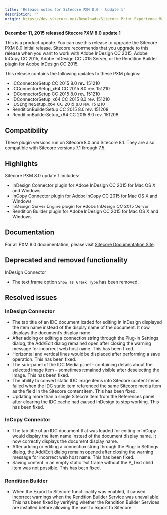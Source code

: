 ```yaml
---
title: 'Release notes for Sitecore PXM 8.0 - Update 1'
description: ''
origin: https://dev.sitecore.net/Downloads/Sitecore_Print_Experience_Manager/8_0/PXM_80_U1/Release_Notes
---
```


**December 11, 2015 released Sitecore PXM 8.0 update 1**

This is a product update. You can use this release to upgrade the Sitecore PXM 8.0 initial release. Sitecore recommends that you upgrade to this release when you want to work with Adobe InDesign CC 2015, Adobe InCopy CC 2015, Adobe InDesign CC 2015 Server, or the Rendition Builder plugin for Adobe InDesign CC 2015.

This release contains the following updates to these PXM plugins:

- ICConnectorSetup CC 2015 8.0 rev. 151210
- ICConnectorSetup_x64 CC 2015 8.0 rev. 151210
- IDConnectorSetup CC 2015 8.0 rev. 151210
- IDConnectorSetup_x64 CC 2015 8.0 rev. 151210
- IDSEngineSetup_x64 CC 2015 8.0 rev. 151210
- RenditionBuilderSetup CC 2015 8.0 rev. 151208
- RenditionBuilderSetup_x64 CC 2015 8.0 rev. 151208

## Compatibility

These plugin versions run on Sitecore 8.0 and Sitecore 8.1. They are also compatible with Sitecore versions 7.1 through 7.5.

## Highlights

Sitecore PXM 8.0 update 1 includes:

- InDesign Connector plugin for Adobe InDesign CC 2015 for Mac OS X and Windows
- InCopy Connector plugin for Adobe InCopy CC 2015 for Mac OS X and Windows
- InDesign Server Engine plugin for Adobe InDesign CC 2015 Server
- Rendition Builder plugin for Adobe InDesign CC 2015 for Mac OS X and Windows

## Documentation

For all PXM 8.0 documentation, please visit [Sitecore Documentation Site](https://doc.sitecore.net/print_experience_manager).

## Deprecated and removed functionality

InDesign Connector

- The text frame option `Show as Greek Type` has been removed.

## Resolved issues

### InDesign Connector

- The tab title of an IDC document loaded for editing in InDesign displayed the item name instead of the display name of the document. It now displays the document’s display name.
- After adding or editing a connection string through the Plug-in Settings dialog, the Add/Edit dialog remained open after closing the warning message for incorrect web host name. This has been fixed.
- Horizontal and vertical lines would be displaced after performing a save operation. This has been fixed.
- The sub-panel of the IDC Media panel – containing details about the selected image item – sometimes remained visible after deselecting the image. This has been fixed.
- The ability to convert static IDC image items into Sitecore content items failed when the IDC static item referenced the same Sitecore media item as the field in the Sitecore content item. This has been fixed.
- Updating more than a single Sitecore item from the References panel after clearing the IDC cache had caused InDesign to stop working. This has been fixed.

### InCopy Connector

- The tab title of an IDC document that was loaded for editing in InCopy would display the item name instead of the document display name. It now correctly displays the document display name.
- After adding or editing a connection string through the Plug-in Settings dialog, the Add/Edit dialog remains opened after closing the warning message for incorrect web host name. This has been fixed.
- Saving content in an empty static text frame without the P_Text child item was not possible. This has been fixed.

### Rendition Builder

- When the Export to Sitecore functionality was enabled, it caused incorrect warnings when the Rendition Builder Service was unavailable. This has been fixed by verifying whether the Rendition Builder Services are installed before allowing the user to export to Sitecore.
